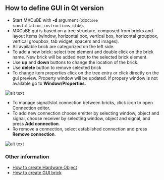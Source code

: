 ## How to define GUI in Qt version

* Start MXCuBE with **-d** argument (:doc:`see <installation_instructions_qt4>`).
* MXCuBE gui is based on a tree structure, composed from bricks and layout items (window, horizontal box, vertical box, horizontal groupbox, vertical groupbox, tab widget, spacers and images).
* All available brick are categorized on the left side.
* To add a new brick: select tree element and double click on the brick name. New brick will be added next to the selected brick element.
* Use **up** and **down** buttons to change the location of the brick.
* Use **delete** button to remove selected brick
* To change item properties click on the tree entry or click directly on the gui preview. Property window will be updated. If propery window is not available go to **Window/Properties**.

![alt text](images/qt_gui_builder.png "Qt GUI builder")

* To manage signal/slot connection between bricks, click icon to open Connection editor.
* To add new connection choose emitter by selecting  window, object and signal, choose receiver by selecting window, object and signal, and press **Add connection**.
* Ro remove a connection, select established connection and press **Remove connection**.

![alt text](images/qt_signals_slots.png "Qt Signals and Slots")

### Other information

* [How to create Hardware Object](how_to_create_hwobj.md)
* [How to create GUI brick](how_to_create_qt_brick.md)
